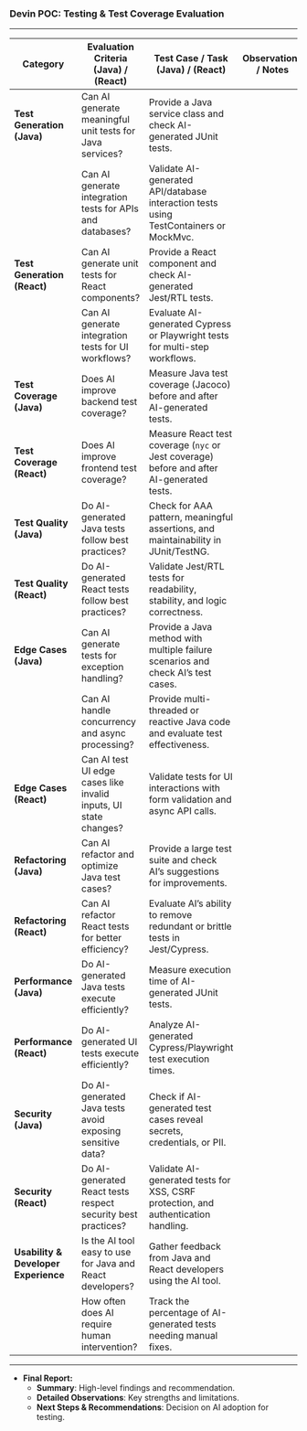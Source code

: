 ### **Devin POC: Testing & Test Coverage Evaluation**

---

| **Category**                         | **Evaluation Criteria** (Java) / (React)                         | **Test Case / Task** (Java) / (React)                                                     | **Observations / Notes** | **Score (1-5)** |
| ------------------------------------ | ---------------------------------------------------------------- | ----------------------------------------------------------------------------------------- | ------------------------ | --------------- |
| **Test Generation (Java)**           | Can AI generate meaningful unit tests for Java services?         | Provide a Java service class and check AI-generated JUnit tests.                          |                          |                 |
|                                      | Can AI generate integration tests for APIs and databases?        | Validate AI-generated API/database interaction tests using TestContainers or MockMvc.     |                          |                 |
| **Test Generation (React)**          | Can AI generate unit tests for React components?                 | Provide a React component and check AI-generated Jest/RTL tests.                          |                          |                 |
|                                      | Can AI generate integration tests for UI workflows?              | Evaluate AI-generated Cypress or Playwright tests for multi-step workflows.               |                          |                 |
| **Test Coverage (Java)**             | Does AI improve backend test coverage?                           | Measure Java test coverage (Jacoco) before and after AI-generated tests.                  |                          |                 |
| **Test Coverage (React)**            | Does AI improve frontend test coverage?                          | Measure React test coverage (`nyc` or Jest coverage) before and after AI-generated tests. |                          |                 |
| **Test Quality (Java)**              | Do AI-generated Java tests follow best practices?                | Check for AAA pattern, meaningful assertions, and maintainability in JUnit/TestNG.        |                          |                 |
| **Test Quality (React)**             | Do AI-generated React tests follow best practices?               | Validate Jest/RTL tests for readability, stability, and logic correctness.                |                          |                 |
| **Edge Cases (Java)**                | Can AI generate tests for exception handling?                    | Provide a Java method with multiple failure scenarios and check AI’s test cases.          |                          |                 |
|                                      | Can AI handle concurrency and async processing?                  | Provide multi-threaded or reactive Java code and evaluate test effectiveness.             |                          |                 |
| **Edge Cases (React)**               | Can AI test UI edge cases like invalid inputs, UI state changes? | Validate tests for UI interactions with form validation and async API calls.              |                          |                 |
| **Refactoring (Java)**               | Can AI refactor and optimize Java test cases?                    | Provide a large test suite and check AI’s suggestions for improvements.                   |                          |                 |
| **Refactoring (React)**              | Can AI refactor React tests for better efficiency?               | Evaluate AI’s ability to remove redundant or brittle tests in Jest/Cypress.               |                          |                 |
| **Performance (Java)**               | Do AI-generated Java tests execute efficiently?                  | Measure execution time of AI-generated JUnit tests.                                       |                          |                 |
| **Performance (React)**              | Do AI-generated UI tests execute efficiently?                    | Analyze AI-generated Cypress/Playwright test execution times.                             |                          |                 |
| **Security (Java)**                  | Do AI-generated Java tests avoid exposing sensitive data?        | Check if AI-generated test cases reveal secrets, credentials, or PII.                     |                          |                 |
| **Security (React)**                 | Do AI-generated React tests respect security best practices?     | Validate AI-generated tests for XSS, CSRF protection, and authentication handling.        |                          |                 |
| **Usability & Developer Experience** | Is the AI tool easy to use for Java and React developers?        | Gather feedback from Java and React developers using the AI tool.                         |                          |                 |
|                                      | How often does AI require human intervention?                    | Track the percentage of AI-generated tests needing manual fixes.                          |                          |                 |

---

- **Final Report:**
  - **Summary**: High-level findings and recommendation.
  - **Detailed Observations**: Key strengths and limitations.
  - **Next Steps & Recommendations**: Decision on AI adoption for testing.
